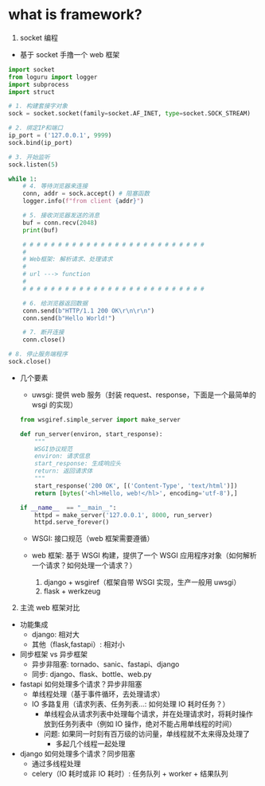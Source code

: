 # what is framework?

1. socket 编程

- 基于 socket 手撸一个 web 框架

```python
import socket
from loguru import logger
import subprocess
import struct

# 1. 构建套接字对象
sock = socket.socket(family=socket.AF_INET, type=socket.SOCK_STREAM)

# 2. 绑定IP和端口
ip_port = ('127.0.0.1', 9999)
sock.bind(ip_port)

# 3. 开始监听
sock.listen(5)

while 1:
    # 4. 等待浏览器来连接
    conn, addr = sock.accept() # 阻塞函数
    logger.info(f"from client {addr}")

    # 5. 接收浏览器发送的消息
    buf = conn.recv(2048)
    print(buf)

    # # # # # # # # # # # # # # # # # # # # # # # # # #
    #
    # Web框架: 解析请求、处理请求
    #
    # url ---> function
    #
    # # # # # # # # # # # # # # # # # # # # # # # # # #

    # 6. 给浏览器返回数据
    conn.send(b"HTTP/1.1 200 OK\r\n\r\n")
    conn.send(b"Hello World!")

    # 7. 断开连接
    conn.close()

# 8. 停止服务端程序
sock.close()
```

- 几个要素

  - uwsgi: 提供 web 服务（封装 request、response，下面是一个最简单的 wsgi 的实现）

  ```python
  from wsgiref.simple_server import make_server

  def run_server(environ, start_response):
      """
      WSGI协议规范
      environ: 请求信息
      start_response: 生成响应头
      return: 返回请求体
      """
      start_response('200 OK', [('Content-Type', 'text/html')])
      return [bytes('<hl>Hello, web!</hl>', encoding='utf-8'),]

  if __name__  == "__main__":
      httpd = make_server('127.0.0.1', 8000, run_server)
      httpd.serve_forever()
  ```

  - WSGI: 接口规范（web 框架需要遵循）

  - web 框架: 基于 WSGI 构建，提供了一个 WSGI 应用程序对象（如何解析一个请求？如何处理一个请求？）
    1. django + wsgiref（框架自带 WSGI 实现，生产一般用 uwsgi）
    2. flask + werkzeug

2. 主流 web 框架对比

- 功能集成
  - django: 相对大
  - 其他（flask,fastapi）: 相对小
- 同步框架 vs 异步框架
  - 异步非阻塞: tornado、sanic、fastapi、django
  - 同步: django、flask、bottle、web.py
- fastapi 如何处理多个请求？异步非阻塞
  - 单线程处理（基于事件循环，去处理请求）
  - IO 多路复用（请求列表、任务列表...: 如何处理 IO 耗时任务？）
    - 单线程会从请求列表中处理每个请求，并在处理请求时，将耗时操作放到任务列表中（例如 IO 操作，绝对不能占用单线程的时间）
    - 问题: 如果同一时刻有百万级的访问量，单线程就不太来得及处理了
      - 多起几个线程一起处理
- django 如何处理多个请求？同步阻塞
  - 通过多线程处理
  - celery（IO 耗时或非 IO 耗时）: 任务队列 + worker + 结果队列

